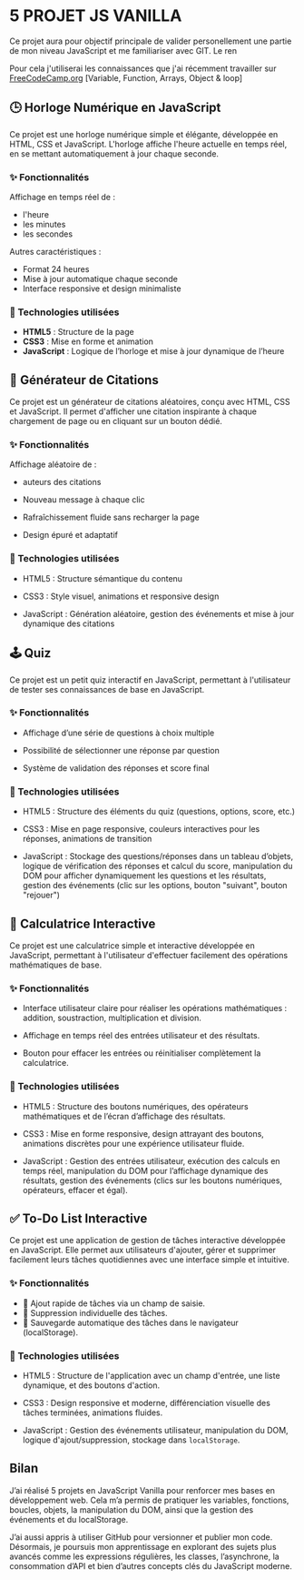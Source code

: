 # 5 PROJET JS VANILLA


Ce projet aura pour objectif principale de valider personellement une partie de mon niveau JavaScript et me familiariser avec GIT.
Le ren

Pour cela j'utiliserai les connaissances que j'ai récemment travailler sur [FreeCodeCamp.org](https://www.freecodecamp.org/) [Variable, Function, Arrays, Object & loop]








## 🕒 Horloge Numérique en JavaScript

Ce projet est une horloge numérique simple et élégante, développée en HTML, CSS et JavaScript. L'horloge affiche l'heure actuelle en temps réel, en se mettant automatiquement à jour chaque seconde.

### ✨ Fonctionnalités

Affichage en temps réel de :
- l'heure  
- les minutes  
- les secondes  

Autres caractéristiques :
- Format 24 heures  
- Mise à jour automatique chaque seconde  
- Interface responsive et design minimaliste

### 🔧 Technologies utilisées

- **HTML5** : Structure de la page  
- **CSS3** : Mise en forme et animation  
- **JavaScript** : Logique de l’horloge et mise à jour dynamique de l’heure



## 📜 Générateur de Citations

Ce projet est un générateur de citations aléatoires, conçu avec HTML, CSS et JavaScript. Il permet d'afficher une citation inspirante à chaque chargement de page ou en cliquant sur un bouton dédié.

### ✨ Fonctionnalités
Affichage aléatoire de :

- auteurs des citations

- Nouveau message à chaque clic

- Rafraîchissement fluide sans recharger la page

- Design épuré et adaptatif

### 🔧 Technologies utilisées

- HTML5 : Structure sémantique du contenu

- CSS3 : Style visuel, animations et responsive design

- JavaScript : Génération aléatoire, gestion des événements et mise à jour dynamique des citations



## 🕹️ Quiz

Ce projet est un petit quiz interactif en JavaScript, permettant à l'utilisateur de tester ses connaissances de base en JavaScript. 


### ✨ Fonctionnalités

- Affichage d’une série de questions à choix multiple

- Possibilité de sélectionner une réponse par question

- Système de validation des réponses et score final


### 🔧 Technologies utilisées

- HTML5 : Structure des éléments du quiz (questions, options, score, etc.)

- CSS3 : Mise en page responsive, couleurs interactives pour les réponses, animations de transition

- JavaScript : Stockage des questions/réponses dans un tableau d’objets, logique de vérification des réponses et calcul du score, manipulation du DOM pour afficher dynamiquement les questions et les résultats, gestion des événements (clic sur les options, bouton "suivant", bouton "rejouer")



## 🧮 Calculatrice Interactive

Ce projet est une calculatrice simple et interactive développée en JavaScript, permettant à l'utilisateur d'effectuer facilement des opérations mathématiques de base.

### ✨ Fonctionnalités

- Interface utilisateur claire pour réaliser les opérations mathématiques : addition, soustraction, multiplication et division.

- Affichage en temps réel des entrées utilisateur et des résultats.

- Bouton pour effacer les entrées ou réinitialiser complètement la calculatrice.

### 🔧 Technologies utilisées

- HTML5 : Structure des boutons numériques, des opérateurs mathématiques et de l’écran d’affichage des résultats.

- CSS3 : Mise en forme responsive, design attrayant des boutons, animations discrètes pour une expérience utilisateur fluide.

- JavaScript : Gestion des entrées utilisateur, exécution des calculs en temps réel, manipulation du DOM pour l’affichage dynamique des résultats, gestion des événements (clics sur les boutons numériques, opérateurs, effacer et égal).



## ✅ To-Do List Interactive

Ce projet est une application de gestion de tâches interactive développée en JavaScript. Elle permet aux utilisateurs d'ajouter, gérer et supprimer facilement leurs tâches quotidiennes avec une interface simple et intuitive.

### ✨ Fonctionnalités

- 🔹 Ajout rapide de tâches via un champ de saisie.
- 🔹 Suppression individuelle des tâches.
- 🔹 Sauvegarde automatique des tâches dans le navigateur (localStorage).


### 🔧 Technologies utilisées


- HTML5 :  Structure de l'application avec un champ d'entrée, une liste dynamique, et des boutons d'action.

- CSS3 : Design responsive et moderne, différenciation visuelle des tâches terminées, animations fluides.

- JavaScript :  Gestion des événements utilisateur, manipulation du DOM, logique d'ajout/suppression, stockage dans `localStorage`.



## Bilan

J’ai réalisé 5 projets en JavaScript Vanilla pour renforcer mes bases en développement web. Cela m’a permis de pratiquer les variables, fonctions, boucles, objets, la manipulation du DOM, ainsi que la gestion des événements et du localStorage.

J’ai aussi appris à utiliser GitHub pour versionner et publier mon code. Désormais, je poursuis mon apprentissage en explorant des sujets plus avancés comme les expressions régulières, les classes, l’asynchrone, la consommation d’API et bien d’autres concepts clés du JavaScript moderne.











